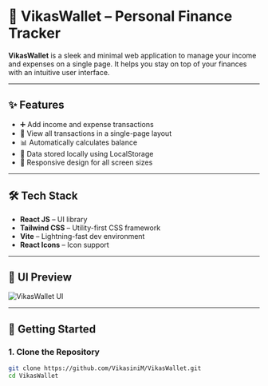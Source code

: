 # 💼 VikasWallet – Personal Finance Tracker

**VikasWallet** is a sleek and minimal web application to manage your income and expenses on a single page. It helps you stay on top of your finances with an intuitive user interface.

---

## ✨ Features

- ➕ Add income and expense transactions
- 🧾 View all transactions in a single-page layout
- 📊 Automatically calculates balance
- 💾 Data stored locally using LocalStorage
- 📱 Responsive design for all screen sizes

---

## 🛠️ Tech Stack

- **React JS** – UI library
- **Tailwind CSS** – Utility-first CSS framework
- **Vite** – Lightning-fast dev environment
- **React Icons** – Icon support

---

## 📸 UI Preview

![VikasWallet UI](./ss.jpg)


---

## 🚀 Getting Started

### 1. Clone the Repository

```bash
git clone https://github.com/VikasiniM/VikasWallet.git
cd VikasWallet
